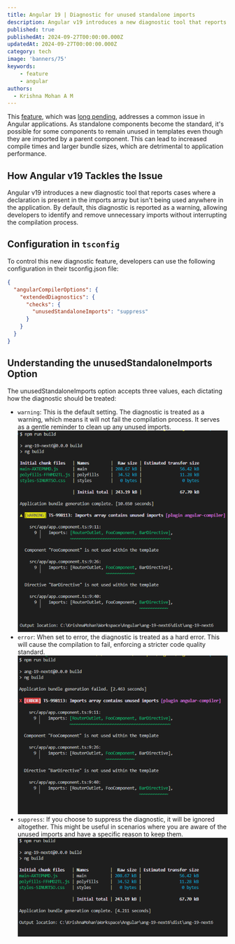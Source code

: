 ```yaml
---
title: Angular 19 | Diagnostic for unused standalone imports 
description: Angular v19 introduces a new diagnostic tool that reports cases where a declaration is present in the imports array but isn't being used anywhere in the application.
published: true
publishedAt: 2024-09-27T00:00:00.000Z
updatedAt: 2024-09-27T00:00:00.000Z
category: tech
image: 'banners/75'
keywords: 
    - feature
    - angular    
authors:
  - Krishna Mohan A M
---
```


This [feature](https://github.com/angular/angular/pull/57605), which was [long pending](https://github.com/angular/angular/issues/46766), addresses a common issue in Angular applications. As standalone components become the standard, it's possible for some components to remain unused in templates even though they are imported by a parent component. This can lead to increased compile times and larger bundle sizes, which are detrimental to application performance.

## How Angular v19 Tackles the Issue

Angular v19 introduces a new diagnostic tool that reports cases where a declaration is present in the imports array but isn't being used anywhere in the application. By default, this diagnostic is reported as a warning, allowing developers to identify and remove unnecessary imports without interrupting the compilation process.

## Configuration in `tsconfig`

To control this new diagnostic feature, developers can use the following configuration in their tsconfig.json file:
```json
{
  "angularCompilerOptions": {
    "extendedDiagnostics": {
      "checks": {
        "unusedStandaloneImports": "suppress"
      }
    }
  }
}
```

## Understanding the unusedStandaloneImports Option

The unusedStandaloneImports option accepts three values, each dictating how the diagnostic should be treated:

- `warning`: This is the default setting. The diagnostic is treated as a warning, which means it will not fail the compilation process. It serves as a gentle reminder to clean up any unused imports.
    ![](/images/ang19_01.PNG)
- `error`: When set to error, the diagnostic is treated as a hard error. This will cause the compilation to fail, enforcing a stricter code quality standard.
    ![](/images/ang19_03.PNG)
- `suppress`: If you choose to suppress the diagnostic, it will be ignored altogether. This might be useful in scenarios where you are aware of the unused imports and have a specific reason to keep them.
    ![](/images/ang19_02.PNG)